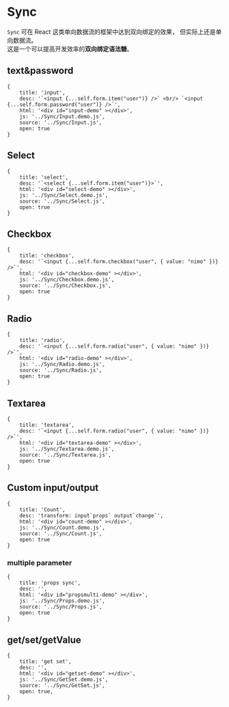# Sync

`Sync` 可在 React 这类单向数据流的框架中达到双向绑定的效果，
但实际上还是单向数据流。       
这是一个可以提高开发效率的**双向绑定语法糖**。

## text&password

````code
{
    title: 'input',
    desc: '`<input {...self.form.item("user")} />` <br/> `<input {...self.form.password("user")} />`',
    html: '<div id="input-demo" ></div>',
    js: '../Sync/Input.demo.js',
    source: '../Sync/Input.js',
    open: true
}
````

## Select

````code
{
    title: 'select',
    desc: '`<select {...self.form.item("user")}>`',
    html: '<div id="select-demo" ></div>',
    js: '../Sync/Select.demo.js',
    source: '../Sync/Select.js',
    open: true
}
````

## Checkbox

````code
{
    title: 'checkbox',
    desc: '`<input {...self.form.checkbox("user", { value: "nimo" })} />`',
    html: '<div id="checkbox-demo" ></div>',
    js: '../Sync/Checkbox.demo.js',
    source: '../Sync/Checkbox.js',
    open: true
}
````

## Radio

````code
{
    title: 'radio',
    desc: '`<input {...self.form.radio("user", { value: "nimo" })} />`',
    html: '<div id="radio-demo" ></div>',
    js: '../Sync/Radio.demo.js',
    source: '../Sync/Radio.js',
    open: true
}
````

## Textarea

````code
{
    title: 'textarea',
    desc: '`<input {...self.form.radio("user", { value: "nimo" })} />`',
    html: '<div id="textarea-demo" ></div>',
    js: '../Sync/Textarea.demo.js',
    source: '../Sync/Textarea.js',
    open: true
}
````

## Custom input/output

````code
{
    title: 'Count',
    desc: 'transform: input`props` output`change`',
    html: '<div id="count-demo" ></div>',
    js: '../Sync/Count.demo.js',
    source: '../Sync/Count.js',
    open: true
}
````

### multiple parameter


````code
{
    title: 'props sync',
    desc: '',
    html: '<div id="propsmulti-demo" ></div>',
    js: '../Sync/Props.demo.js',
    source: '../Sync/Props.js',
    open: true
}
````

## get/set/getValue

<style>
#getset-demo table { 
    width:100%; 
    display: table;
    table-layout: fixed;
}
#getset-demo table td { border-style:dashed;vertical-align: top; }
#getset-demo table tr { border:none; }
#getset-demo .code {
    border: 1px solid #fff;
    padding:5px !important;
    margin:5px 0 !important;
}
#getset-demo .code:hover {
    cursor: pointer;
    border: 1px solid #999;
}
</style>

````code
{
    title: 'get set',
    desc: '',
    html: '<div id="getset-demo" ></div>',
    js: '../Sync/GetSet.demo.js',
    source: '../Sync/GetSet.js',
    open: true,
}
````
